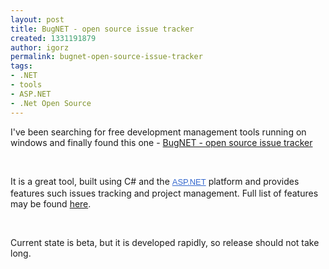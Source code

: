 ```yaml
---
layout: post
title: BugNET - open source issue tracker
created: 1331191879
author: igorz
permalink: bugnet-open-source-issue-tracker
tags:
- .NET
- tools
- ASP.NET
- .Net Open Source
---
```

<p>I've been searching for free development management tools running on windows and finally found this one - <a href="http://bugnetproject.com/">BugNET - open source issue tracker</a></p>
<p>&nbsp;</p>
<p>It is a great tool,  built using C# and the&nbsp;<a target="_blank" style="background-color: white; color: #3366cc; cursor: pointer; font-family: arial, sans-serif; font-size: 13px; line-height: 18px;" href="http://asp.net/">ASP.NET</a>&nbsp;platform and provides features such issues tracking and project management.&nbsp;Full list of features may be found <a href="http://bugnetproject.com/Documentation/tabid/57/topic/Features/Default.aspx">here</a>.</p>
<p>&nbsp;</p>
<p>Current state is beta, but it is developed rapidly, so release should not take long.</p>
